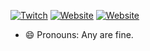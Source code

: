 [![Twitch](https://img.shields.io/twitch/status/aluerie?color=9146FF&label=twitch&logo=twitch&style=for-the-badge)](https://www.twitch.tv/Aluerie)
[![Website](https://img.shields.io/badge/discord-dm-7289da?style=for-the-badge&logo=discord)](https://discordapp.com/users/312204139751014400)
[![Website](https://img.shields.io/badge/website-link-73fdff?style=for-the-badge&logo=githubsponsors&logoColor=73fdff)](https://aluerie.github.io/)


- 😄 Pronouns: Any are fine.

